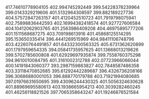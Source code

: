 417.74610778904105
402.994745292449
399.54228378239964
399.0143329219606
401.5132964308597
399.882189227736
404.57572847263157
401.4120452510723
401.7919798075941
402.75898836442593
402.16994382418574
401.927727606584
404.10412062903765
401.2563986409208
404.46975895777206
401.1511568687275
403.709198613916
401.45868125514295
395.153650335414
396.4441269515969
404.98411106748796
403.42260764491857
401.64332300563325
405.6731362620899
401.1797959654335
394.05841735957625
401.13668013219626
399.5702785600808
401.62929697935874
399.7558760375298
394.9610010084795
401.3161002312788
402.07723966066044
400.14191843060377
393.2987159863827
402.7848587486358
403.33118470852685
395.61292442289687
396.4326736208166
396.30686880001053
396.888770179788
403.71921994080685
397.01976631650695
399.43096244430325
401.5056324630628
401.88969695580613
403.1938665954213
400.3039282460245
401.46256118821526
397.7065358643247
401.19246876521584